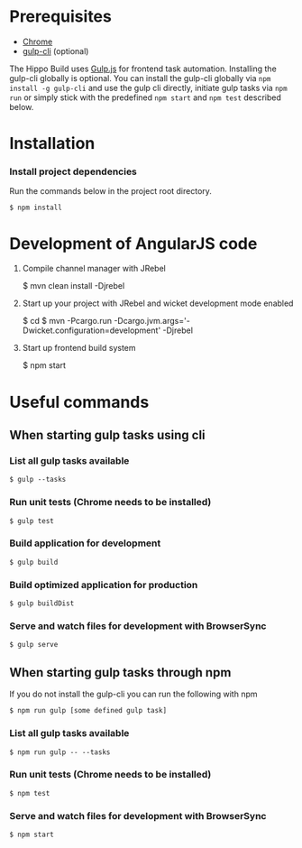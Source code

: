 # Prerequisites
* [Chrome](http://google.chrome.com)
* [gulp-cli](https://github.com/gulpjs/gulp-cli) (optional)

The Hippo Build uses [Gulp.js](https://gulpjs.com) for frontend task automation.
Installing the gulp-cli globally is optional. You can install the gulp-cli
globally via `npm install -g gulp-cli` and use the gulp cli directly, initiate
gulp tasks via `npm run` or simply stick with the predefined `npm start` and
`npm test` described below.

# Installation
### Install project dependencies
Run the commands below in the project root directory.

    $ npm install

# Development of AngularJS code

1. Compile channel manager with JRebel


    $ mvn clean install -Djrebel

2. Start up your project with JRebel and wicket development mode enabled


    $ cd <your project>
    $ mvn -Pcargo.run -Dcargo.jvm.args='-Dwicket.configuration=development' -Djrebel

3. Start up frontend build system


    $ npm start

# Useful commands
## When starting gulp tasks using cli
### List all gulp tasks available

    $ gulp --tasks

### Run unit tests (Chrome needs to be installed)

    $ gulp test

### Build application for development

    $ gulp build

### Build optimized application for production

    $ gulp buildDist

### Serve and watch files for development with BrowserSync

    $ gulp serve

## When starting gulp tasks through npm
If you do not install the gulp-cli you can run the following with npm

    $ npm run gulp [some defined gulp task]

### List all gulp tasks available

    $ npm run gulp -- --tasks

### Run unit tests (Chrome needs to be installed)
    $ npm test

### Serve and watch files for development with BrowserSync
    $ npm start

